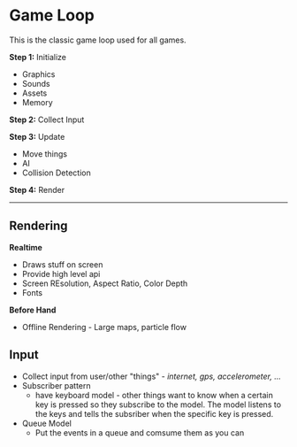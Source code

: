 Game Loop
=========

This is the classic game loop used for all games.


**Step 1:** Initialize

* Graphics
* Sounds
* Assets
* Memory

**Step 2:** Collect Input

**Step 3:** Update

* Move things
* AI
* Collision Detection

**Step 4:** Render


*******************************


Rendering
---------

**Realtime**  

* Draws stuff on screen
* Provide high level api
* Screen REsolution, Aspect Ratio, Color Depth
* Fonts

**Before Hand** 

* Offline Rendering - Large maps, particle flow


Input
-----

* Collect input from user/other "things" - *internet, gps, accelerometer, ...*
* Subscriber pattern
  * have keyboard model - other things want to know when a certain key is pressed so they subscribe to the model. The model listens to the keys and tells the subsriber when the specific key is pressed.
* Queue Model
  * Put the events in a queue and comsume them as you can 
